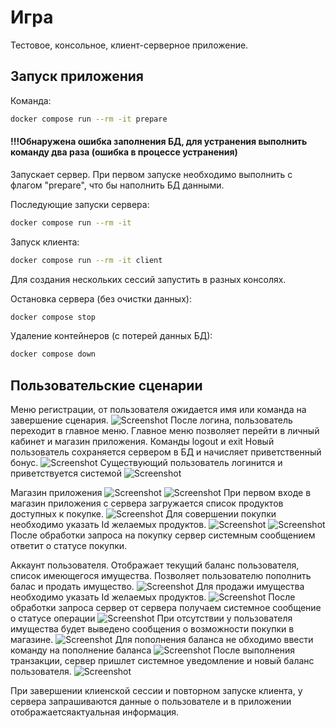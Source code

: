 # Игра

Тестовое, консольное, клиент-серверное приложение.

## Запуск приложения
Команда:
```bash
docker compose run --rm -it prepare
```
#### !!!Обнаружена ошибка заполнения БД, для устранения выполнить команду два раза (ошибка в процессе устранения) 

Запускает сервер. При первом запуске необходимо выполнить с флагом "prepare", что бы наполнить БД данными.

Последующие запуски сервера:
```bash
docker compose run --rm -it
```
Запуск клиента:
```bash
docker compose run --rm -it client
```
Для создания нескольких сессий запустить в разных консолях.

Остановка сервера (без очистки данных):
```bash
docker compose stop
```
Удаление контейнеров (с потерей данных БД):
```bash
docker compose down
```

## Пользовательские сценарии
Меню регистрации, от пользователя ожидается имя или команда на завершение сценария.
![Screenshot](user_cases/login.png)
После логина, пользователь переходит в главное меню. 
Главное меню позволяет перейти в личный кабинет и магазин приложения. Команды logout и exit
Новый пользователь сохраняется сервером в БД и начисляет приветственный бонус. 
![Screenshot](user_cases/main_menu_new_user.png)
Существующий пользователь логинится и приветствуется системой
![Screenshot](user_cases/main_menu_logi_user.png)

Магазин приложения
![Screenshot](user_cases/app_store_start.png)
![Screenshot](user_cases/app_store_end.png)
При первом входе в магазин приложения с сервера загружается список продуктов доступных к покупке.
![Screenshot](user_cases/store_purchase.png)
Для совершении покупки необходимо указать Id желаемых продуктов.
![Screenshot](user_cases/store_purchase_failed.png)
![Screenshot](user_cases/store_purchase_succeeded.png)
После обработки запроса на покупку сервер системным сообщением ответит о статусе покупки.

Аккаунт пользователя.
Отображает текущий баланс пользователя, список имеющегося имущества.
Позволяет пользователю пополнить балас и продать имущество.
![Screenshot](user_cases/account_wiht_items.png)
Для продажи имущества необходимо указать Id желаемых продуктов.
![Screenshot](user_cases/account_sale_items.png)
После обработки запроса сервер от сервера получаем системное сообщение о статусе операции
![Screenshot](user_cases/store_purchase_succeeded.png)
При отсутствии у пользователя имущества будет выведено сообщения о возможности покупки в магазине.
![Screenshot](user_cases/account_without_items_and_after_sale.png)
Для пополнения баланса не обходимо ввести команду на пополнение баланса
![Screenshot](user_cases/account_top_up.png)
После выполнения транзакции, сервер пришлет системное уведомление и новый баланс пользователя. 
![Screenshot](user_cases/account_top_up_succeeded.png)

При завершении клиенской сессии и повторном запуске клиента, у сервера запрашиваются данные о пользователе 
и в приложении отображаетсяактуальная информация. 






